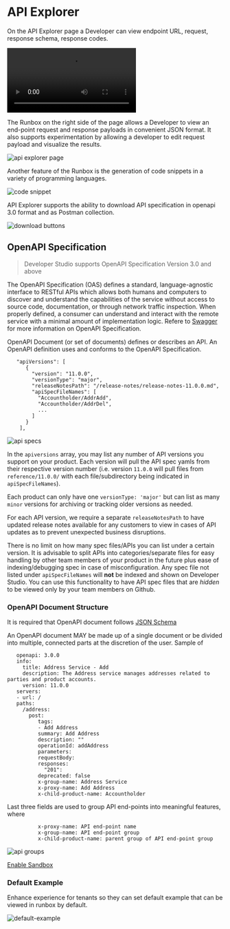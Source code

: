 # API Explorer

On the API Explorer page a Developer can view endpoint URL, request, response schema, response codes.

![API explorer](assets/videos/API-explorer.mp4)


The Runbox on the right side of the page allows a Developer to view an end-point request and response payloads in convenient JSON format. 
It also supports experimentation by allowing a developer to edit request payload and visualize the results.

![api explorer page](assets/images/api-explorer-page.png "api explorer page")

Another feature of the Runbox is the generation of code snippets in a variety of programming languages.

![code snippet](assets/images/code-snippet-lang-selection.png "code snippet")

API Explorer supports the ability to download API specification in openapi 3.0 format and as Postman collection.

![download buttons](assets/images/download-buttons.png "download buttons")


## OpenAPI Specification

> Developer Studio supports OpenAPI Specification Version 3.0 and above

The OpenAPI Specification (OAS) defines a standard, language-agnostic interface to RESTful APIs which allows both humans and computers to discover and understand the capabilities of the service without access to source code, documentation, or through network traffic inspection. When properly defined, a consumer can understand and interact with the remote service with a minimal amount of implementation logic. 
Refere to [Swagger](https://swagger.io/specification/) for more information on OpenAPI Specification.


OpenAPI Document (or set of documents) defines or describes an API. An OpenAPI definition uses and conforms to the OpenAPI Specification.

       "apiVersions": [
          {
            "version": "11.0.0",
            "versionType": "major",
            "releaseNotesPath": "/release-notes/release-notes-11.0.0.md",
            "apiSpecFileNames": [        
              "Accountholder/AddrAdd",
              "Accountholder/AddrDel",
              ...
            ]
          }
        ],

![api specs](assets/images/multiple-api-specs.png)

In the `apiversions` array, you may list any number of API versions you support on your product. Each version will pull the API spec yamls from their respective version number (i.e. version `11.0.0` will pull files from `reference/11.0.0/` with each file/subdirectory being indicated in `apiSpecFileNames`). 

Each product can only have one `versionType: 'major'` but can list as many `minor` versions for archiving or tracking older versions as needed.

For each API version, we require a separate `releaseNotesPath` to have updated release notes available for any customers to view in cases of API updates as to prevent unexpected business disruptions.

There is no limit on how many spec files/APIs you can list under a certain version. It is advisable to split APIs into categories/separate files for easy handling by other team members of your product in the future plus ease of indexing/debugging spec in case of misconfiguration. Any spec file not listed under `apiSpecFileNames` will **not** be indexed and shown on Developer Studio. You can use this functionality to have API spec files that are *hidden* to be viewed only by your team members on Github.

### OpenAPI Document Structure

It is required that OpenAPI document follows [JSON Schema](https://json-schema.org/)

An OpenAPI document MAY be made up of a single document or be divided into multiple, connected parts at the discretion of the user.
Sample of 

       openapi: 3.0.0
       info:
         title: Address Service - Add
         description: The Address service manages addresses related to parties and product accounts.
         version: 11.0.0
       servers:
       - url: /
       paths:
         /address:
           post:
              tags:
              - Add Address
              summary: Add Address
              description: ""
              operationId: addAddress
              parameters:
              requestBody:
              responses:
                "201":
              deprecated: false
              x-group-name: Address Service
              x-proxy-name: Add Address
              x-child-product-name: Accountholder


Last three fields are used to group API end-points into meaningful features, where

              x-proxy-name: API end-point name
              x-group-name: API end-point group
              x-child-product-name: parent group of API end-point group
              
![api groups](assets/images/api-groups.png)

[Enable Sandbox](enable-sandbox.md)


### Default Example

Enhance experience for tenants so they can set default example that can be viewed in runbox by default.

![default-example](assets/images/default-example.png)
